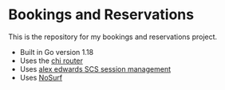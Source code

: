 # Bookings and Reservations

This is the repository for my bookings and reservations project.

- Built in Go version 1.18
- Uses the [chi router](https://github.com/go-chi/chi)
- Uses [alex edwards SCS session management](https://github.com/alexedwards/scs/v2)
- Uses [NoSurf](https://github.com/justinas/nosurf)